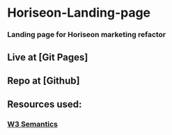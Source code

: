 # Horiseon-Landing-page

### Landing page for Horiseon marketing refactor

## Live at [Git Pages]
## Repo at [Github]

## Resources used:
### [W3 Semantics](https://www.w3schools.com/html/html5_semantic_elements.asp)
